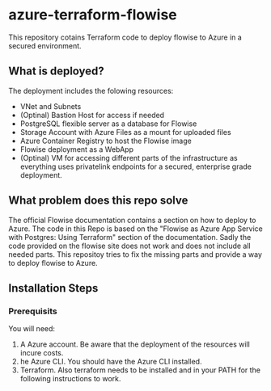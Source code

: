 # azure-terraform-flowise

This repository cotains Terraform code to deploy flowise to Azure in a secured environment.

## What is deployed?

The deployment includes the folowing resources:
- VNet and Subnets
- (Optinal) Bastion Host for access if needed
- PostgreSQL flexible server as a database for Flowise
- Storage Account with Azure Files as a mount for uploaded files
- Azure Container Registry to host the Flowise image
- Flowise deployment as a WebApp
- (Optinal) VM for accessing different parts of the infrastructure as everything uses privatelink endpoints for a secured, enterprise grade deployment.

## What problem does this repo solve
The official Flowise documentation contains a section on how to deploy to Azure. The code in this Repo is based on the "Flowise as Azure App Service with Postgres: Using Terraform" section of the documentation. Sadly the code provided on the flowise site does not work and does not include all needed parts. This repositoy tries to fix the missing parts and provide a way to deploy flowise to Azure.

## Installation Steps

### Prerequisits
You will need:
1. A Azure account. Be aware that the deployment of the resources will incure costs.
2. he Azure CLI. You should have the Azure CLI installed.
3. Terraform. Also terraform needs to be installed and in your PATH for the following instructions to work.
